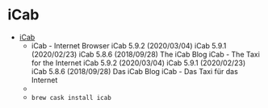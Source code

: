 # iCab
- [iCab](http://www.icab.de/)
  -  iCab - Internet Browser iCab 5.9.2 (2020/03/04) iCab 5.9.1 (2020/02/23) iCab 5.8.6 (2018/09/28) The iCab Blog iCab - The Taxi for the Internet iCab 5.9.2 (2020/03/04) iCab 5.9.1 (2020/02/23) iCab 5.8.6 (2018/09/28) Das iCab Blog iCab - Das Taxi für das Internet
  - 
  - `brew cask install icab`
